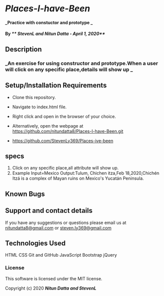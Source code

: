  # _Places-I-have-Been_

#### _Practice with constuctor and prototype _

#### By _** StevenL and Nitun Datta - April 1, 2020**_

## Description

### _An exercise for using constructor and prototype.When a user will click on any specific place,details will show up _

## Setup/Installation Requirements

* Clone this repository.
* Navigate to index.html file.
* Right click and open in the browser of your choice.

* Alternatively, open the webpage at https://github.com/nitundatta8/Places-I-have-Been.git
* https://github.com/StevenLy369/Places-ive-been

## specs
1. Click on any specific place,all attribute will show up.
2. Example Input=Mexico
   Output:Tulum, Chichen itza,Feb 18,2020,Chichén Itzá is a complex of Mayan ruins on Mexico's Yucatán Peninsula.  


## Known Bugs



## Support and contact details

If you have any suggestions or questions please email us at nitundatta8@gmail.com or steven.ly369@gmail.com

## Technologies Used

HTML
CSS
Git and GitHub
JavaScript
Bootstrap
jQuery

### License

This software is licensed under the MIT license.

Copyright (c) 2020 **_Nitun Datta and StevenL_**